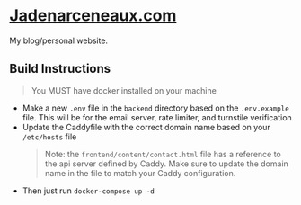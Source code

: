 # [Jadenarceneaux.com](https://jadenarceneaux.com)
My blog/personal website.

## Build Instructions

> You MUST have docker installed on your machine

- Make a new `.env` file in the `backend` directory based on the `.env.example` file. This will be for the email server, rate limiter, and turnstile verification
- Update the Caddyfile with the correct domain name based on your `/etc/hosts` file
  > Note: the `frontend/content/contact.html` file has a reference to the api server defined by Caddy. Make sure to update the domain name in the file to match your Caddy configuration.
- Then just run `docker-compose up -d`
